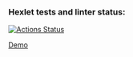 ### Hexlet tests and linter status:
[![Actions Status](https://github.com/EkaterinaVag/frontend-project-12/actions/workflows/hexlet-check.yml/badge.svg)](https://github.com/EkaterinaVag/frontend-project-12/actions)

[Demo](https://frontend-project-12-3hic.onrender.com/)
